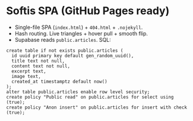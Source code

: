 # Softis SPA (GitHub Pages ready)
- Single-file SPA (`index.html`) + `404.html` + `.nojekyll`.
- Hash routing. Live triangles + hover pull + smooth flip.
- Supabase reads `public.articles`.
SQL:
```
create table if not exists public.articles (
  id uuid primary key default gen_random_uuid(),
  title text not null,
  content text not null,
  excerpt text,
  image text,
  created_at timestamptz default now()
);
alter table public.articles enable row level security;
create policy "Public read" on public.articles for select using (true);
create policy "Anon insert" on public.articles for insert with check (true);
```
